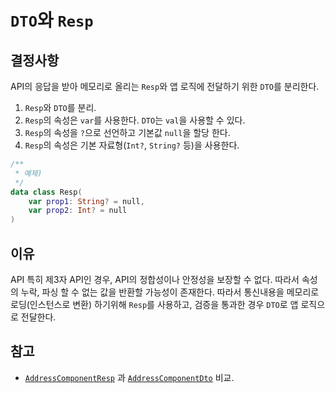 # `DTO`와 `Resp`

## 결정사항

API의 응답을 받아 메모리로 올리는 `Resp`와 앱 로직에 전달하기 위한 `DTO`를 분리한다.

1. `Resp`와 `DTO`를 분리.
2. `Resp`의 속성은 `var`를 사용한다. `DTO`는 `val`을 사용할 수 있다.
3. `Resp`의 속성을 `?`으로 선언하고 기본값 `null`을 할당 한다.
4. `Resp`의 속성은 기본 자료형(`Int?`, `String?` 등)을 사용한다.

```kotlin
/**
 * 예제)
 */
data class Resp(
    var prop1: String? = null,
    var prop2: Int? = null
)
```

## 이유

API 특히 제3자 API인 경우, API의 정합성이나 안정성을 보장할 수 없다. 따라서 속성의 누락, 파싱 할 수 없는 값을 반환할 가능성이 존재한다. 따라서 통신내용을 메모리로 로딩(인스턴스로 변환)
하기위해 `Resp`를 사용하고, 검증을 통과한 경우 `DTO`로 앱 로직으로 전달한다.

## 참고

- [`AddressComponentResp`](../../core/src/main/java/com/github/hemoptysisheart/parking/core/client/google/response/AddressComponentResp.kt)
  과 [`AddressComponentDto`](../../core/src/main/java/com/github/hemoptysisheart/parking/core/client/google/data/AddressComponentDto.kt)
  비교.